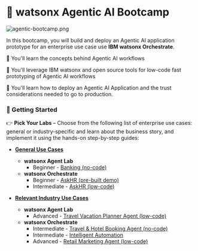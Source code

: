 # 🤖 watsonx Agentic AI Bootcamp

![agentic-bootcamp.png](./images/agentic-bootcamp.png)

In this bootcamp, you will build and deploy an Agentic AI application prototype for an enterprise use case use **IBM watsonx Orchestrate**.

🚀 You'll learn the concepts behind Agentic AI workflows

🚀 You'll leverage IBM watsonx and open source tools for low-code fast prototyping of Agentic AI workflows

🚀 You'll learn how to deploy an Agentic AI Application and the trust considerations needed to go to production.

###  📌 Getting Started
👉 **Pick Your Labs** – Choose from the following list of enterprise use cases: general or industry-specific and learn about the business story, and implement it using the hands-on step-by-step guides:

- [**General Use Cases**](./general-use-cases/)
    - **watsonx Agent Lab**
        - Beginner - [Banking (no-code)](./industrial-use-cases/watsonx.ai-AgentLab/banking/)
    - **watsonx Orchestrate**
        - Beginner - [AskHR (pre-built demo)](./general-use-cases/orchestrate/AskHR-clickthu/README.md)
        - Intermediate - [AskHR (low-code)](./general-use-cases/orchestrate/AskHR-wxo/README.md)

- [**Relevant Industry Use Cases**](./industrial-use-cases/)
    - **watsonx Agent Lab**
        - Advanced - [Travel Vacation Planner Agent (low-code)](./industrial-use-cases/watsonx.ai-AgentLab/travel/)
    - **watsonx Orchestrate**
        - Intermediate - [Travel & Hotel Booking Agent (no-code)](./industrial-use-cases/orchestrate/travel/)
        - Intermediate - [Intelligent Automation](./industrial-use-cases/orchestrate/intelligent-assistant/README.md)
        - Advanced - [Retail Marketing Agent (low-code)](./industrial-use-cases/orchestrate/retail/)
